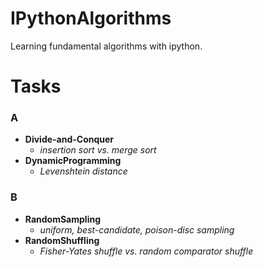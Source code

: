 # IPythonAlgorithms
Learning fundamental algorithms with ipython.

# Tasks

### A
- **Divide-and-Conquer**
  - *insertion sort vs. merge sort*
- **DynamicProgramming**
  - *Levenshtein distance*

### B
- **RandomSampling**
  - *uniform, best-candidate, poison-disc sampling*
- **RandomShuffling**
  - *Fisher-Yates shuffle vs. random comparator shuffle*
